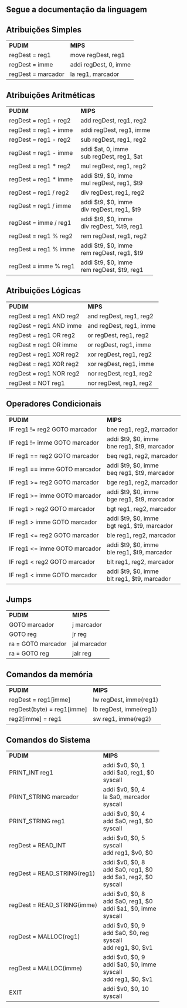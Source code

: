 
<h2>Segue a documentação da linguagem</h2>

<div>

<h2>Atribuições Simples</h2>
	<table>
		<tr><td><b>PUDIM</b></td><td><b>MIPS</b></td></tr>
		<tr><td>regDest = reg1</td><td>move regDest, reg1</td></tr>
		<tr><td>regDest = imme</td><td>addi regDest, 0, imme</td></tr>
		<tr><td>regDest = marcador</td><td>la reg1, marcador</td></tr>
	</table>

<h2>Atribuições Aritméticas</h2>
	<table>
		<tr><td><b>PUDIM</b></td><td><b>MIPS</b></td></tr>
		<tr><td>regDest = reg1 + reg2</td><td>add regDest, reg1, reg2</td></tr>
		<tr><td>regDest = reg1 + imme</td><td>addi regDest, reg1, imme</td></tr>
		<tr><td>regDest = reg1 - reg2</td><td>sub regDest, reg1, reg2</td></tr>
		<tr><td>regDest = reg1 - imme</td><td>addi $at, 0, imme<br>sub regDest, reg1, $at</td></tr>
		<tr><td>regDest = reg1 * reg2</td><td>mul regDest, reg1, reg2</td></tr>
		<tr><td>regDest = reg1 * imme</td><td>addi $t9, $0, imme <br> mul regDest, reg1, $t9 </td></tr>
		<tr><td>regDest = reg1 / reg2</td><td>div regDest, reg1, reg2</td></tr>
		<tr><td>regDest = reg1 / imme</td><td>addi $t9, $0, imme <br> div regDest, reg1, $t9</td></tr>
		<tr><td>regDest = imme / reg1</td><td>addi $t9, $0, imme <br> div regDest, %t9, reg1</td></tr>
		<tr><td>regDest = reg1 % reg2</td><td>rem regDest, reg1, reg2</td></tr>
		<tr><td>regDest = reg1 % imme</td><td>addi $t9, $0, imme <br> rem regDest, reg1, $t9</td></tr>
		<tr><td>regDest = imme % reg1</td><td>addi $t9, $0, imme <br> rem regDest, $t9, reg1</td></tr>
	</table>

<h2>Atribuições Lógicas</h2>
	<table>
		<tr><td><b>PUDIM</b></td><td><b>MIPS</b></td></tr>
		<trW><td>regDest = reg1 AND reg2</td><td>and regDest, reg1, reg2</td></tr>
		<tr><td>regDest = reg1 AND imme</td><td>and regDest, reg1, imme</td></tr>
		<tr><td>regDest = reg1 OR reg2</td><td>or regDest, reg1, reg2</td></tr>
		<tr><td>regDest = reg1 OR imme</td><td>or regDest, reg1, imme</td></tr>
		<tr><td>regDest = reg1 XOR reg2</td><td>xor regDest, reg1, reg2</td></tr>
		<tr><td>regDest = reg1 XOR reg2</td><td>xor regDest, reg1, imme</td></tr>
		<tr><td>regDest = reg1 NOR reg2</td><td>nor regDest, reg1, reg2</td></tr>
		<tr><td>regDest = NOT reg1</td><td>nor regDest, reg1, reg2</td></tr>
	</table>

<h2>Operadores Condicionais</h2>
	<table>
	<tr><td><b>PUDIM</b></td><td><b>MIPS</b></td></tr>
		<tr><td>IF reg1 != reg2 GOTO marcador</td><td>bne reg1, reg2, marcador</td></tr>
		<tr><td>IF reg1 != imme GOTO marcador</td><td>addi $t9, $0, imme <br> bne reg1, $t9, marcador</td></tr>
		<tr><td>IF reg1 == reg2 GOTO marcador</td><td>beq reg1, reg2, marcador</td></tr>
		<tr><td>IF reg1 == imme GOTO marcador</td><td>addi $t9, $0, imme <br> beq reg1, $t9, marcador</td></tr>
		<tr><td>IF reg1 >= reg2 GOTO marcador</td><td>bge reg1, reg2, marcador</td></tr>
		<tr><td>IF reg1 >= imme GOTO marcador</td><td>addi $t9, $0, imme <br> bge reg1, $t9, marcador</td></tr>
		<tr><td>IF reg1 > reg2 GOTO marcador</td><td>bgt reg1, reg2, marcador</td></tr>
		<tr><td>IF reg1 > imme GOTO marcador</td><td>addi $t9, $0, imme <br> bgt reg1, $t9, marcador</td></tr>
		<tr><td>IF reg1 <= reg2 GOTO marcador</td><td>ble reg1, reg2, marcador</td></tr>
		<tr><td>IF reg1 <= imme GOTO marcador</td><td>addi $t9, $0, imme <br> ble reg1, $t9, marcador</td></tr>
		<tr><td>IF reg1 < reg2 GOTO marcador</td><td>blt reg1, reg2, marcador</td></tr>
		<tr><td>IF reg1 < imme GOTO marcador</td><td>addi $t9, $0, imme <br> blt reg1, $t9, marcador</td></tr>
	</table>
	
<h2>Jumps</h2>
	<table>
		<tr><td><b>PUDIM</b></td><td><b>MIPS</b></td></tr>
		<tr><td>GOTO marcador</td><td>j marcador</td></tr>
		<tr><td>GOTO reg</td><td>jr reg</td></tr>
		<tr><td>ra = GOTO marcador</td><td>jal marcador</td></tr>
		<tr><td>ra = GOTO reg</td><td>jalr reg</td></tr>
	</table>

<h2>Comandos da memória</h2>
	<table>
		<tr><td><b>PUDIM</b></td><td><b>MIPS</b></td></tr>
		<tr><td>regDest = reg1[imme]</td><td>lw regDest, imme(reg1)</td></tr>
		<tr><td>regDest(byte) = reg1[imme]</td><td>lb regDest, imme(reg1)</td></tr>
		<tr><td>reg2[imme] = reg1</td><td>sw reg1, imme(reg2)</td></tr>
	</table>

<h2>Comandos do Sistema</h2>
	<table>
		<tr><td><b>PUDIM</b></td><td><b>MIPS</b></td></tr>
		<tr><td>PRINT_INT reg1</td><td>addi $v0, $0, 1<br>addi $a0, reg1, $0<br>syscall</td></tr>
		<tr><td>PRINT_STRING marcador</td><td>addi $v0, $0, 4<br>la $a0, marcador<br>syscall</td></tr>
		<tr><td>PRINT_STRING reg1</td><td>addi $v0, $0, 4<br>add $a0, reg1, $0<br>syscall</td></tr>
		<tr><td>regDest = READ_INT</td><td>addi $v0, $0, 5<br>syscall<br>add reg1, $v0, $0</td></tr>
		<tr><td>regDest = READ_STRING(reg1)</td><td>addi $v0, $0, 8<br>add $a0, reg1, $0<br>add $a1, reg2, $0<br>syscall</td></tr>
		<tr><td>regDest = READ_STRING(imme)</td><td>addi $v0, $0, 8<br>add $a0, reg1, $0<br>addi $a1, $0, imme<br>syscall</td></tr>
		<tr><td>regDest = MALLOC(reg1)</td><td>addi $v0, $0, 9<br>add $a0, $0, reg<br>syscall<br>add reg1, $0, $v1</td></tr>
		<tr><td>regDest = MALLOC(imme)</td><td>addi $v0, $0, 9<br>addi $a0, $0, imme<br>syscall<br>add reg1, $0, $v1</td></tr>
		<tr><td>EXIT</td><td>addi $v0, $0, 10<br>syscall</td></tr>
	</table>
</div>
